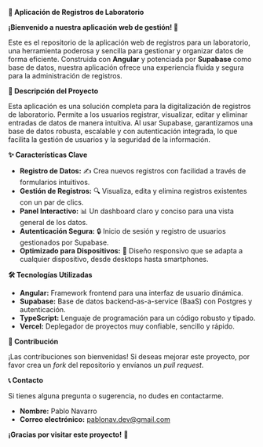 **🧪 Aplicación de Registros de Laboratorio**

**¡Bienvenido a nuestra aplicación web de gestión! 👋**

Este es el repositorio de la aplicación web de registros para un laboratorio, una herramienta poderosa y sencilla para gestionar y organizar datos de forma eficiente. Construida con **Angular** y potenciada por **Supabase** como base de datos, nuestra aplicación ofrece una experiencia fluida y segura para la administración de registros.

**📝 Descripción del Proyecto**

Esta aplicación es una solución completa para la digitalización de registros de laboratorio. Permite a los usuarios registrar, visualizar, editar y eliminar entradas de datos de manera intuitiva. Al usar Supabase, garantizamos una base de datos robusta, escalable y con autenticación integrada, lo que facilita la gestión de usuarios y la seguridad de la información.

**✨ Características Clave**

- **Registro de Datos:** ✍️ Crea nuevos registros con facilidad a través de formularios intuitivos.
- **Gestión de Registros:** 🔍 Visualiza, edita y elimina registros existentes con un par de clics.
- **Panel Interactivo:** 📊 Un dashboard claro y conciso para una vista general de los datos.
- **Autenticación Segura:** 🔒 Inicio de sesión y registro de usuarios gestionados por Supabase.
- **Optimizado para Dispositivos:** 📱 Diseño responsivo que se adapta a cualquier dispositivo, desde desktops hasta smartphones.

**🛠️ Tecnologías Utilizadas**

- **Angular:** Framework frontend para una interfaz de usuario dinámica.
- **Supabase:** Base de datos backend-as-a-service (BaaS) con Postgres y autenticación.
- **TypeScript:** Lenguaje de programación para un código robusto y tipado.
- **Vercel:** Deplegador de proyectos muy confiable, sencillo y rápido.

**🤝 Contribución**

¡Las contribuciones son bienvenidas! Si deseas mejorar este proyecto, por favor crea un *fork* del repositorio y envíanos un *pull request*.

**📞 Contacto**

Si tienes alguna pregunta o sugerencia, no dudes en contactarme.

- **Nombre:** Pablo Navarro
- **Correo electrónico:** pablonav.dev@gmail.com

**¡Gracias por visitar este proyecto!** 🙏